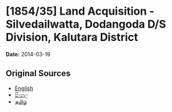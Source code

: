 # [1854/35] Land Acquisition - Silvedailwatta, Dodangoda D/S Division, Kalutara District

**Date:** 2014-03-19

## Original Sources

- [English](https://documents.gov.lk/view/extra-gazettes/2014/3/1854-35_E.pdf)
- [සිංහල](https://documents.gov.lk/view/extra-gazettes/2014/3/1854-35_S.pdf)
- [தமிழ்](https://documents.gov.lk/view/extra-gazettes/2014/3/1854-35_T.pdf)
